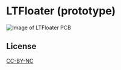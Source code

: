 # LTFloater (prototype)

![Image of LTFloater PCB](https://rawgit.com/LovesTha/keyboard_pcb/master/LTFloater/3d_Pic.png)

## License

[CC-BY-NC](https://creativecommons.org/licenses/by-nc/4.0/)
